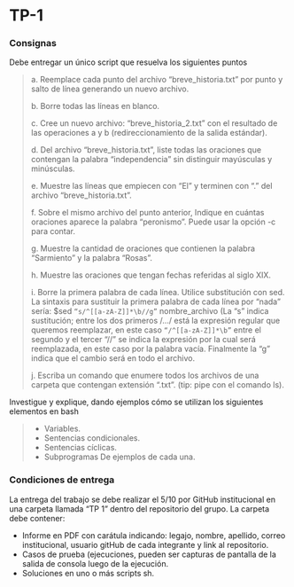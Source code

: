 
# TP-1

### Consignas
Debe entregar un único script que resuelva los siguientes puntos
> a. Reemplace cada punto del archivo “breve_historia.txt” por punto y salto de línea generando un nuevo archivo.
> 
> b. Borre todas las líneas en blanco.
> 
> c. Cree un nuevo archivo: “breve_historia_2.txt” con el
> resultado de las operaciones a y b (redireccionamiento de la salida estándar).
> 
> d. Del archivo “breve_historia.txt”, liste todas las
> oraciones que contengan la palabra “independencia” sin distinguir mayúsculas y minúsculas.
> 
> e. Muestre las líneas que empiecen con “El” y terminen con “.” del archivo “breve_historia.txt”.
> 
> f. Sobre el mismo archivo del punto anterior, Indique en cuántas oraciones aparece la palabra “peronismo”. Puede usar la opción -c para contar.
> 
> g. Muestre la cantidad de oraciones que contienen la palabra “Sarmiento” y la palabra “Rosas”.
> 
> h. Muestre las oraciones que tengan fechas referidas al siglo XIX.
> 
> i. Borre la primera palabra de cada línea. Utilice substitución con sed. La sintaxis para sustituir la primera palabra de cada línea por “nada” sería: $sed `“s/^[[a-zA-Z]]*\b//g”` nombre_archivo (La “s” indica sustitución; entre los dos primeros /.../ está la expresión regular que queremos reemplazar, en este caso `“/^[[a-zA-Z]]*\b”` entre el segundo y el tercer “//” se indica la expresión por la cual será reemplazada, en este caso por la palabra vacía. Finalmente la “g” indica que el cambio será en todo el archivo.
> 
> j. Escriba un comando que enumere todos los archivos de una carpeta que contengan extensión “.txt”. (tip: pipe con el comando ls).

Investigue y explique, dando ejemplos cómo se utilizan los siguientes elementos en bash
> - Variables.
> - Sentencias condicionales.
> - Sentencias cíclicas.
> - Subprogramas
De ejemplos de cada una.

### Condiciones de entrega
La entrega del trabajo se debe realizar el 5/10 por GitHub institucional en una carpeta
llamada “TP 1” dentro del repositorio del grupo. La carpeta debe contener:
- Informe en PDF con carátula indicando: legajo, nombre, apellido, correo institucional,
usuario gitHub de cada integrante y link al repositorio.
- Casos de prueba (ejecuciones, pueden ser capturas de pantalla de la salida de
consola luego de la ejecución.
- Soluciones en uno o más scripts sh.
